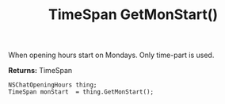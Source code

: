 ﻿---
uid: crmscript_ref_NSChatOpeningHours_GetMonStart
title: TimeSpan GetMonStart()
intellisense: NSChatOpeningHours.GetMonStart
keywords: NSChatOpeningHours, GetMonStart
so.topic: reference
---

When opening hours start on Mondays. Only time-part is used.

**Returns:** TimeSpan


```crmscript
NSChatOpeningHours thing;
TimeSpan monStart  = thing.GetMonStart();
```


